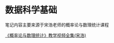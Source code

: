# 数据科学基础

笔记内容主要来源于宋浩老师的概率论与数理统计课程

[《概率论与数理统计》教学视频全集(宋浩)](https://www.bilibili.com/video/BV1ot411y7mU?share_source=copy_web )
